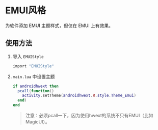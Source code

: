 # EMUI风格

为软件添加 EMUI 主题样式，但仅在 EMUI 上有效果。

## 使用方法

1. 导入 `EMUIStyle`

    ``` lua
    import "EMUIStyle"
    ```

2. `main.lua` 中设置主题

    ``` lua
    if androidhwext then
      pcall(function()
        activity.setTheme(androidhwext.R.style.Theme_Emui)
      end)
    end
    ```
    
    > 注意：必须pcall一下，因为使用hwext的系统不只有EMUI（比如MagicUI）。
